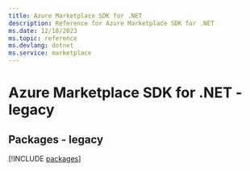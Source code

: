 ```yaml
---
title: Azure Marketplace SDK for .NET
description: Reference for Azure Marketplace SDK for .NET
ms.date: 12/18/2023
ms.topic: reference
ms.devlang: dotnet
ms.service: marketplace
---
```

# Azure Marketplace SDK for .NET - legacy
## Packages - legacy
[!INCLUDE [packages](marketplace-index.md)]